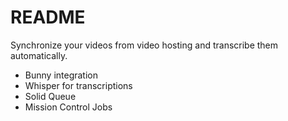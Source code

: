 # README

Synchronize your videos from video hosting and transcribe them automatically.
- Bunny integration
- Whisper for transcriptions
- Solid Queue
- Mission Control Jobs
